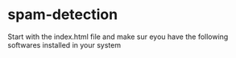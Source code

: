 # spam-detection
Start with the index.html file and make sur eyou have the following softwares installed in your system
